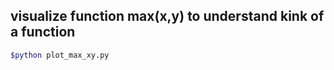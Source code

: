 

## visualize function max(x,y) to understand kink of a function
```bash
$python plot_max_xy.py 
```
